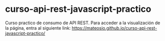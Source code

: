 # curso-api-rest-javascript-practico
Curso practico de consumo de API REST.
Para acceder a la visualización de la página, entra al siguiente link:
 https://mateosio.github.io/curso-api-rest-javascript-practico/
